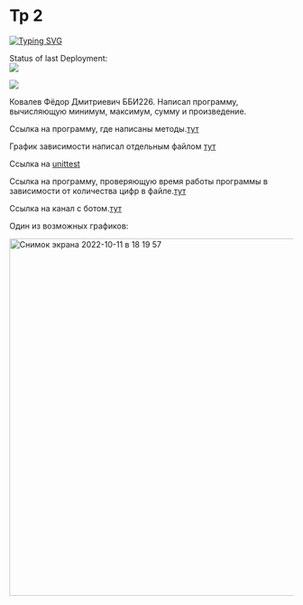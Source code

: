# Tp 2

[![Typing SVG](https://readme-typing-svg.herokuapp.com?color=%2336BCF7&lines=Welcome+to+my+Project)](https://git.io/typing-svg)

Status of last Deployment:<br>
<img src='https://github.com/fdkovalevv/Tp2/workflows/CICD/badge.svg?branch=master'><br>


![](https://komarev.com/ghpvc/?username=fdkovalevv)


Ковалев Фёдор Дмитриевич ББИ226. Написал программу, вычисляющую минимум, максимум, сумму и произведение. 

Ссылка на программу, где написаны методы.[тут](https://github.com/fdkovalevv/eqwewq/blob/master/Name_function.py)

График зависимости написал отдельным файлом [тут](https://github.com/fdkovalevv/eqwewq/blob/master/graphics.py)

Ссылка на [unittest](https://github.com/fdkovalevv/eqwewq/blob/master/unitetsts.py)

Ссылка на программу, проверяющую время работы программы в зависимости от количества цифр в файле.[тут](https://github.com/fdkovalevv/eqwewq/blob/master/checking_time_program.py)

Ссылка на канал с ботом.[тут](https://t.me/tz2tp)

Один из возможных графиков:



<img width="633" alt="Снимок экрана 2022-10-11 в 18 19 57" src="https://user-images.githubusercontent.com/114774497/195132379-157005ba-2d24-4d78-8974-868af1b34818.png">
